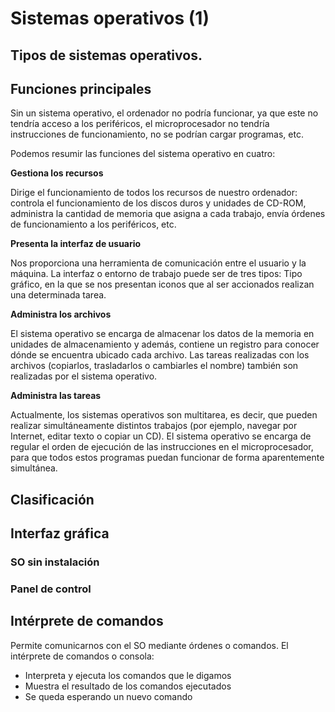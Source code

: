 # Sistemas operativos (1)
## Tipos de sistemas operativos. 
## Funciones principales

Sin un sistema operativo, el ordenador no podría funcionar, ya que este no tendría
acceso a los periféricos, el microprocesador no tendría instrucciones de
funcionamiento, no se podrían cargar programas, etc.

Podemos resumir las funciones del sistema operativo en cuatro:

**Gestiona los recursos**

Dirige el funcionamiento de todos los recursos de
nuestro ordenador: controla el funcionamiento de los discos duros y unidades de
CD-ROM, administra la cantidad de memoria que asigna a cada trabajo, envía
órdenes de funcionamiento a los periféricos, etc.

**Presenta la interfaz de usuario**

Nos proporciona una herramienta de
comunicación entre el usuario y la máquina. La interfaz o entorno de trabajo
puede ser de tres tipos:
Tipo gráfico, en la que se nos presentan iconos que al ser accionados realizan
una determinada tarea.

**Administra los archivos**

El sistema operativo se encarga de almacenar los
datos de la memoria en unidades de almacenamiento y además, contiene un
registro para conocer dónde se encuentra ubicado cada archivo. Las tareas
realizadas con los archivos (copiarlos, trasladarlos o cambiarles el nombre)
también son realizadas por el sistema operativo.

**Administra las tareas**

Actualmente, los sistemas operativos son multitarea, es
decir, que pueden realizar simultáneamente distintos trabajos (por ejemplo,
navegar por Internet, editar texto o copiar un CD). El sistema operativo se
encarga de regular el orden de ejecución de las instrucciones en el
microprocesador, para que todos estos programas puedan funcionar de forma
aparentemente simultánea.

## Clasificación

## Interfaz gráfica 

### SO sin instalación

### Panel de control

## Intérprete de comandos

Permite comunicarnos con el SO mediante órdenes o comandos. El intérprete de comandos o consola:

- Interpreta y ejecuta los comandos que le digamos
- Muestra el resultado de los comandos ejecutados
- Se queda esperando un nuevo comando

